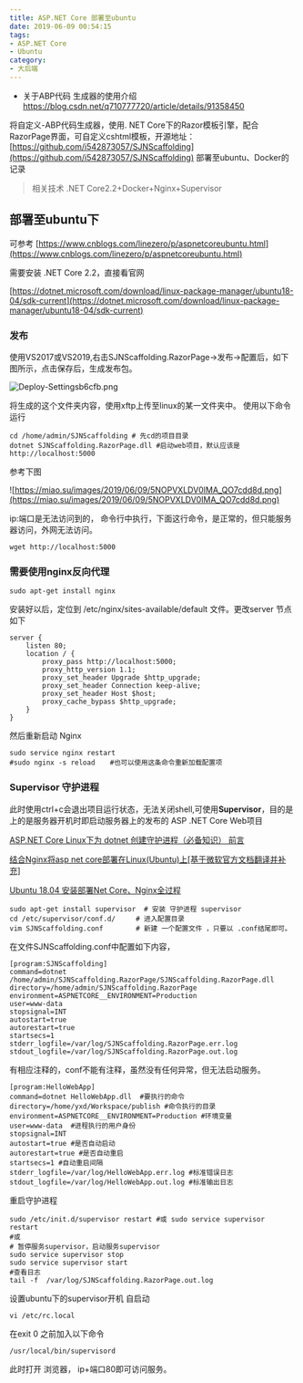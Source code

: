 ```yaml
---
title: ASP.NET Core 部署至ubuntu
date: 2019-06-09 00:54:15
tags:
- ASP.NET Core
- Ubuntu
category:
- 大后端
---
```

* 关于ABP代码 生成器的使用介绍 https://blog.csdn.net/q710777720/article/details/91358450

将自定义-ABP代码生成器，使用. NET Core下的Razor模板引擎，配合RazorPage界面，可自定义cshtml模板，开源地址： [https://github.com/i542873057/SJNScaffolding](https://github.com/i542873057/SJNScaffolding) 部署至ubuntu、Docker的记录
> 相关技术 .NET Core2.2+Docker+Nginx+Supervisor 

<!-- more -->

## 部署至ubuntu下

可参考 [https://www.cnblogs.com/linezero/p/aspnetcoreubuntu.html](https://www.cnblogs.com/linezero/p/aspnetcoreubuntu.html)

需要安装 .NET Core 2.2，直接看官网

[https://dotnet.microsoft.com/download/linux-package-manager/ubuntu18-04/sdk-current](https://dotnet.microsoft.com/download/linux-package-manager/ubuntu18-04/sdk-current)
### 发布
使用VS2017或VS2019,右击SJNScaffolding.RazorPage->发布->配置后，如下图所示，点击保存后，生成发布包。

![Deploy-Settingsb6cfb.png](https://miao.su/images/2019/06/09/Deploy-Settingsb6cfb.png)

将生成的这个文件夹内容，使用xftp上传至linux的某一文件夹中。
使用以下命令运行
~~~
cd /home/admin/SJNScaffolding # 先cd的项目目录 
dotnet SJNScaffolding.RazorPage.dll #启动web项目，默认应该是http://localhost:5000
~~~
参考下图

<fancybox>![https://miao.su/images/2019/06/09/5NOPVXLDV0IMA_QO7cdd8d.png](https://miao.su/images/2019/06/09/5NOPVXLDV0IMA_QO7cdd8d.png)</fancybox>

ip:端口是无法访问到的，
命令行中执行，下面这行命令，是正常的，但只能服务器访问，外网无法访问。
~~~
wget http://localhost:5000
~~~

### 需要使用nginx反向代理
~~~
sudo apt-get install nginx
~~~

安装好以后，定位到 /etc/nginx/sites-available/default 文件。更改server 节点如下
~~~
server {
    listen 80;
    location / {
        proxy_pass http://localhost:5000;
        proxy_http_version 1.1;
        proxy_set_header Upgrade $http_upgrade;
        proxy_set_header Connection keep-alive;
        proxy_set_header Host $host;
        proxy_cache_bypass $http_upgrade;
    }
}
~~~

然后重新启动 Nginx
~~~
sudo service nginx restart 
#sudo nginx -s reload　  #也可以使用这条命令重新加载配置项
~~~
 
### Supervisor 守护进程
此时使用ctrl+c会退出项目运行状态，无法关闭shell,可使用**Supervisor**，目的是上的是服务器开机时即启动服务器上的发布的 ASP .NET Core Web项目


[ASP.NET Core Linux下为 dotnet 创建守护进程（必备知识）
前言](https://www.cnblogs.com/savorboard/p/dotnetcore-supervisor.html)

[结合Nginx将asp net core部署在Linux(Ubuntu)上[基于微软官方文档翻译并补充]](https://www.jianshu.com/p/f6d2203807ab)

[Ubuntu 18.04 安装部署Net Core、Nginx全过程](https://www.cnblogs.com/xyfy/p/9881855.html)

~~~
sudo apt-get install supervisor  # 安装 守护进程 supervisor
cd /etc/supervisor/conf.d/     # 进入配置目录 
vim SJNScaffolding.conf        # 新建 一个配置文件 ，只要以 .conf结尾即可。
~~~

在文件SJNScaffolding.conf中配置如下内容，
~~~
[program:SJNScaffolding]
command=dotnet /home/admin/SJNScaffolding.RazorPage/SJNScaffolding.RazorPage.dll
directory=/home/admin/SJNScaffolding.RazorPage
environment=ASPNETCORE__ENVIRONMENT=Production
user=www-data
stopsignal=INT
autostart=true
autorestart=true 
startsecs=1
stderr_logfile=/var/log/SJNScaffolding.RazorPage.err.log 
stdout_logfile=/var/log/SJNScaffolding.RazorPage.out.log 

~~~
有相应注释的，conf不能有注释，虽然没有任何异常，但无法启动服务。
~~~
[program:HelloWebApp]
command=dotnet HelloWebApp.dll  #要执行的命令
directory=/home/yxd/Workspace/publish #命令执行的目录
environment=ASPNETCORE__ENVIRONMENT=Production #环境变量
user=www-data  #进程执行的用户身份
stopsignal=INT
autostart=true #是否自动启动
autorestart=true #是否自动重启
startsecs=1 #自动重启间隔
stderr_logfile=/var/log/HelloWebApp.err.log #标准错误日志
stdout_logfile=/var/log/HelloWebApp.out.log #标准输出日志
~~~

重启守护进程
~~~
sudo /etc/init.d/supervisor restart #或 sudo service supervisor restart
#或
# 暂停服务supervisor，启动服务supervisor
sudo service supervisor stop
sudo service supervisor start
#查看日志
tail -f  /var/log/SJNScaffolding.RazorPage.out.log 
~~~

设置ubuntu下的supervisor开机 自启动

~~~
vi /etc/rc.local
~~~
在exit 0 之前加入以下命令
~~~
/usr/local/bin/supervisord
~~~

此时打开 浏览器， ip+端口80即可访问服务。